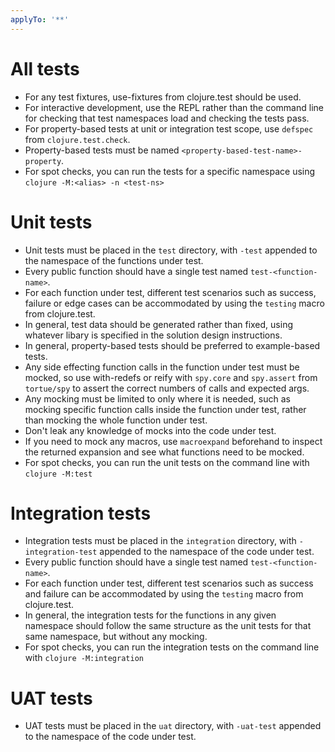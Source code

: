 ```yaml
---
applyTo: '**'
---
```


# All tests
- For any test fixtures, use-fixtures from clojure.test should be used.
- For interactive development, use the REPL rather than the command line for checking that test namespaces load and checking the tests pass.
- For property-based tests at unit or integration test scope, use `defspec` from `clojure.test.check`.
- Property-based tests must be named `<property-based-test-name>-property`.
- For spot checks, you can run the tests for a specific namespace using `clojure -M:<alias> -n <test-ns>`

# Unit tests
- Unit tests must be placed in the `test` directory, with `-test` appended to the namespace of the functions under test.
- Every public function should have a single test named `test-<function-name>`.
- For each function under test, different test scenarios such as success, failure or edge cases can be accommodated by using the `testing` macro from clojure.test.
- In general, test data should be generated rather than fixed, using whatever libary is specified in the solution design instructions.
- In general, property-based tests should be preferred to example-based tests.
- Any side effecting function calls in the function under test must be mocked, so use with-redefs or reify with `spy.core` and `spy.assert` from `tortue/spy` to assert the correct numbers of calls and expected args.
- Any mocking must be limited to only where it is needed, such as mocking specific function calls inside the function under test, rather than mocking the whole function under test.
- Don't leak any knowledge of mocks into the code under test.
- If you need to mock any macros, use `macroexpand` beforehand to inspect the returned expansion and see what functions need to be mocked.
- For spot checks, you can run the unit tests on the command line with `clojure -M:test`

# Integration tests
- Integration tests must be placed in the `integration` directory, with `-integration-test` appended to the namespace of the code under test.
- Every public function should have a single test named `test-<function-name>`.
- For each function under test, different test scenarios such as success and failure can be accommodated by using the `testing` macro from clojure.test.
- In general, the integration tests for the functions in any given namespace should follow the same structure as the unit tests for that same namespace, but without any mocking.
- For spot checks, you can run the integration tests on the command line with `clojure -M:integration`

# UAT tests
- UAT tests must be placed in the `uat` directory, with `-uat-test` appended to the namespace of the code under test.
